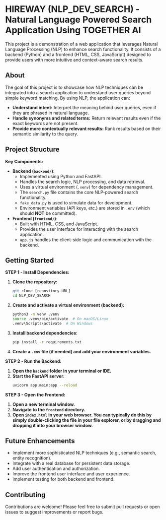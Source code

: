 # HIREWAY (NLP_DEV_SEARCH) - Natural Language Powered Search Application Using TOGETHER AI

This project is a demonstration of a web application that leverages Natural Language Processing (NLP) to enhance search functionality. It consists of a backend (Python) and a frontend (HTML, CSS, JavaScript) designed to provide users with more intuitive and context-aware search results.

## About

The goal of this project is to showcase how NLP techniques can be integrated into a search application to understand user queries beyond simple keyword matching. By using NLP, the application can:

* **Understand intent:** Interpret the meaning behind user queries, even if they are phrased in natural language.
* **Handle synonyms and related terms:** Return relevant results even if the exact keywords are not present.
* **Provide more contextually relevant results:** Rank results based on their semantic similarity to the query.

## Project Structure
**Key Components:**

* **Backend (`backend/`)**:
    * Implemented using Python and FastAPI.
    * Handles the search logic, NLP processing, and data retrieval.
    * Uses a virtual environment (`.venv`) for dependency management.
    * The `search.py` file contains the core NLP-powered search functionality.
    * `fake_data.py` is used to simulate data for development.
    * Environment variables (API keys, etc.) are stored in `.env` (which should **NOT** be committed).
* **Frontend (`frontend/`)**:
    * Built with HTML, CSS, and JavaScript.
    * Provides the user interface for interacting with the search application.
    * `app.js` handles the client-side logic and communication with the backend.

## Getting Started

**STEP 1 - Install Dependencies:**

1.  **Clone the repository:**
    ```bash
    git clone [repository URL]
    cd NLP_DEV_SEARCH
    ```

2.  **Create and activate a virtual environment (backend):**
    ```bash
    python3 -m venv .venv
    source .venv/bin/activate  # On macOS/Linux
    .venv\Scripts\activate  # On Windows
    ```

3.  **Install backend dependencies:**
    ```bash
    pip install -r requirements.txt
    ```

4.  **Create a `.env` file (if needed) and add your environment variables.**

**STEP 2 - Run the Backend:**

1.  **Open the `backend` folder in your terminal or IDE.**
2.  **Start the FastAPI server:**
    ```bash
    uvicorn app.main:app --reload
    ```

**STEP 3 - Open the Frontend:**

1.  **Open a new terminal window.**
2.  **Navigate to the `frontend` directory.**
3.  **Open `index.html` in your web browser. You can typically do this by simply double-clicking the file in your file explorer, or by dragging and dropping it into your browser window.**

## Future Enhancements

* Implement more sophisticated NLP techniques (e.g., semantic search, entity recognition).
* Integrate with a real database for persistent data storage.
* Add user authentication and authorization.
* Improve the frontend user interface and user experience.
* Implement testing for both backend and frontend.

## Contributing

Contributions are welcome! Please feel free to submit pull requests or open issues to suggest improvements or report bugs.
